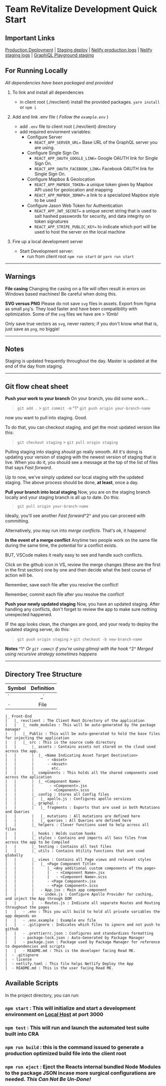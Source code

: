 <!-- # Important Links -->

# Team ReVitalize Development Quick Start

## Important Links

[Production Deployment](https://revitalize.community) |
[Staging deploy](https://revitalize.netlify.com) |
[Nelify production logs](https://app.netlify.com/sites/sleepy-brattain-252a23/deploys) |
[Nelify staging logs](https://app.netlify.com/sites/revitalize/deploys) |
[GraphiQL Playground staging](https://revitalize-development.herokuapp.com/)

## **For Running Locally**

_All dependencies have been packaged and provided_

1. To link and install all dependencies

    - in client root (./revclient) install the provided packages. `yarn install` or `npm i`

1. Add and link .env file
   ( _Follow the `example.env`_ )

    - add `.env` file to client root (./revclient) directory
    - add required enviorment variables:
        - Configure Server
            - `REACT_APP_SERVER_URL=` Base URL of the GraphQL server you are using.
        - Configure Single Sign On
            - `REACT_APP_OAUTH_GOOGLE_LINK=` Google OAUTH link for Single Sign On.
            - `REACT_APP_OAUTH_FACEBOOK_LINK=` Facebook OAUTH link for Single Sign On.
        - Configure Mapbox & Geolocation
            - `REACT_APP_MAPBOX_TOKEN=` a unique token given by Mapbox API used for geolocation and mapping
            - `REACT_APP_MAPBOX_3DMAP=` a link to a specialized Mapbox style to be used
        - Configure Jason Web Token for Authentication
            - `REACT_APP_JWT_SECRET=` a unique secret string that is used to salt hashed passwords for security, and data integrity on token signatures
            - `REACT_APP_STRIPE_PUBLIC_KEY=` to indicate which port will be used to host the server on the local machine

1. Fire up a local development server
    - Start Development server:
        - run from client root `npm run start` or `yarn run start`

---

## Warnings

**File casing**
Changing the casing on a file will often result in errors on Windows based machines! Be careful when doing this.

**SVG versus PNG**
Please do not save `svg` files in assets. Export from figma as small `png`'s. They load faster and have been compatibility with optimization. Some of the `svg` files we have are > 10mb!

Only save true vectors as `svg`, never rasters; if you don't know what that is, just save as `png`, no biggie!

---

## Notes

Staging is updated frequently throughout the day.
Master is updated at the end of the day from staging.

---

## Git flow cheat sheet

**Push your work to your branch**
On your branch, you did some work...

> `git add .` > `git commit -m` ^1^
> `git push origin your-branch-name`

now you want to pull into staging. Good.

To do that, you can checkout staging, and get the most updated version like this:

> `git checkout staging` > `git pull origin staging`

Pulling staging into staging _should_ go really smooth. All it's doing is updating your version of staging with the newest version of staging that is live. When you do it, you should see a message at the top of the list of files that says _Fast forward_.

Up to now, we've simply updated our local staging with the updated staging. The above process should be done, **at least**, once a day.

**Pull your branch into local staging**
Now, you are on the staging branch locally and your staging branch is all up to date. Do this:

> `git pull origin your-branch-name`

Ideally, you'll see another _Fast forward_^2^ and you can proceed with committing.

Alternatively, you may run into _merge conflicts_. That's ok, it happens!

**In the event of a merge conflict**
Anytime two people work on the same file during the same time, the potential for a conflict exists.

BUT, VSCode makes it really easy to see and handle such conflicts.

Click on the github icon in VS, review the merge changes (these are the first in the first section) one by one and then decide what the best course of action will be.

Remember, save each file after you resolve the conflict!

Remember, commit each file after you resolve the conflict!

**Push your newly updated staging**
Now, you have an updated staging. After handling any conflicts, don't forget to review the app to make sure nothing unexpected happened.

IF the app looks clean, the changes are good, and your ready to deploy the updated staging server, do this:

> `git push origin staging` > `git checkout -b new-branch-name`

**Notes**
^1^ _Or `git commit` if you're using gitmoji with the hook_
^2^ _Merged using recursive strategy sometimes happens_

---

## Directory Tree Structure

| Symbol | Definition |
| ------ | :--------: |
| `|_`   |   Folder   |
| `-`    |    File    |

    |_ Front-End
    |   |_ revclient : The Client Root Directory of the application
    |   |   |_ node_modules : This will be auto-generated by the package manager
    |   |   |_ Public : This will be auto-generated to hold the base files for injecting the application
    |   |   |_ src : This is the source code directory
    |   |       |_ assets : Contains assets not stored on the cloud used across the app.
    |   |       |  |_ <Name Indicating Asset Target Destination>
    |   |       |      - <Asset>
    |   |       |      - <Asset>
    |   |       |      _ etc.
    |   |       |_ components : This holds all the shared components used across the aplication
    |   |       |  |_ <Component Name>
    |   |       |       - <Component>.jsx
    |   |       |       - <Component>.scss
    |   |       |_ config : Stores all Config files
    |   |       |   |_ apollo.js : Configures apollo services
    |   |       |_ graphql :
    |   |       |   |_ fragments : Exports that are used in both Mutations and Queries
    |   |       |   |_ mutations : All mutations are defined here
    |   |       |   |_ queries : All Queries are defined here
    |   |       |_ helpers : Clever functions used to help across all files
    |   |       |_ hooks : Holds custom hooks
    |   |       |_ styles : Contains and imports all Sass files from across the app to be Compiled
    |   |       |_ testing : Contains all test files
    |   |       |_ utils : Contains Utility functions that are used globally
    |   |       |_ views : Contains all Page views and relevant styles
    |   |       |   |_ <Page Component Title>
    |   |       |      |_ <Any additional custom components of the page>
    |   |       |      |   - <Component Name>.jsx
    |   |       |      |   - <Component Name>.scss
    |   |       |      - <Page Component>.jsx
    |   |       |      - <Page Component>.scss
    |   |       |   - App.jsx : Main app component
    |   |       |   - index.js : Configure Apollo Provider for caching, and inject the App through DOM
    |   |       |   - Routes.js : Indicate all separate Routes and Routing throughout the pages
    |   |   - .env : This you will build to hold all private variables the app depends on
    |   |   - .env.example : Example env file
    |   |   - .gitignore : Indicates which files to ignore and not push to github
    |   |   - .prettierrc.json : Configures and standardizes formatting
    |   |   - package-lock.json : Auto-Generated by Package Manager
    |   |   - package.json : Package used by Package Manager for reference to dependencies and scripts
    |   |   - README.md : This is the developer facing Read ME.
    |  - .gitignore
    |  - license
    |  - netlify.toml : This file helps Netlify Deploy the App
    |  - README.md : This is the user facing Read ME.

## Available Scripts

In the project directory, you can run:

### `npm start` : This will initialize and start a development environment on [Local Host](http://localhost:3000) at port 3000

### `npm test` : This will run and launch the automated test suite built into CRA

### `npm run build` : this is the command issued to generate a production optimized build file into the client root

### `npm run eject` : Eject the Reacts internal bundled Node Modules to the package JSON incase more surgical configurations are needed. _*This Can Not Be Un-Done!*_

